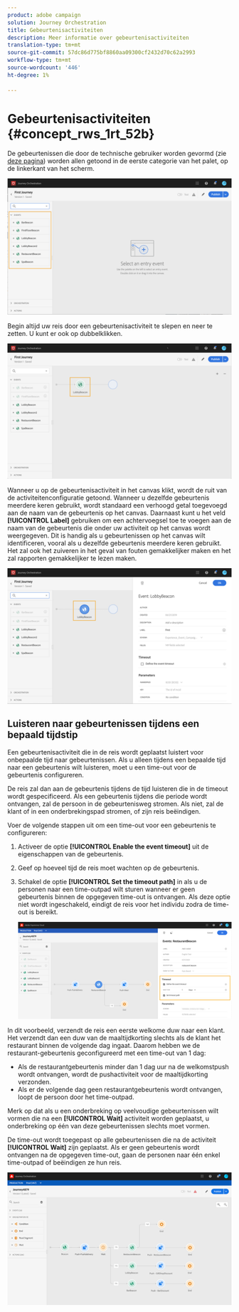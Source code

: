 ```yaml
---
product: adobe campaign
solution: Journey Orchestration
title: Gebeurtenisactiviteiten
description: Meer informatie over gebeurtenisactiviteiten
translation-type: tm+mt
source-git-commit: 57dc86d775bf8860aa09300cf2432d70c62a2993
workflow-type: tm+mt
source-wordcount: '446'
ht-degree: 1%

---
```



# Gebeurtenisactiviteiten {#concept_rws_1rt_52b}

De gebeurtenissen die door de technische gebruiker worden gevormd (zie [deze pagina](../event/about-events.md)) worden allen getoond in de eerste categorie van het palet, op de linkerkant van het scherm.

![](../assets/journey43.png)

Begin altijd uw reis door een gebeurtenisactiviteit te slepen en neer te zetten. U kunt er ook op dubbelklikken.

![](../assets/journey44.png)

Wanneer u op de gebeurtenisactiviteit in het canvas klikt, wordt de ruit van de activiteitenconfiguratie getoond. Wanneer u dezelfde gebeurtenis meerdere keren gebruikt, wordt standaard een verhoogd getal toegevoegd aan de naam van de gebeurtenis op het canvas. Daarnaast kunt u het veld **[!UICONTROL Label]** gebruiken om een achtervoegsel toe te voegen aan de naam van de gebeurtenis die onder uw activiteit op het canvas wordt weergegeven. Dit is handig als u gebeurtenissen op het canvas wilt identificeren, vooral als u dezelfde gebeurtenis meerdere keren gebruikt. Het zal ook het zuiveren in het geval van fouten gemakkelijker maken en het zal rapporten gemakkelijker te lezen maken.

![](../assets/journey33.png)

## Luisteren naar gebeurtenissen tijdens een bepaald tijdstip

Een gebeurtenisactiviteit die in de reis wordt geplaatst luistert voor onbepaalde tijd naar gebeurtenissen. Als u alleen tijdens een bepaalde tijd naar een gebeurtenis wilt luisteren, moet u een time-out voor de gebeurtenis configureren.

De reis zal dan aan de gebeurtenis tijdens de tijd luisteren die in de timeout wordt gespecificeerd. Als een gebeurtenis tijdens die periode wordt ontvangen, zal de persoon in de gebeurtenisweg stromen. Als niet, zal de klant of in een onderbrekingspad stromen, of zijn reis beëindigen.

Voer de volgende stappen uit om een time-out voor een gebeurtenis te configureren:

1. Activeer de optie **[!UICONTROL Enable the event timeout]** uit de eigenschappen van de gebeurtenis.

1. Geef op hoeveel tijd de reis moet wachten op de gebeurtenis.

1. Schakel de optie **[!UICONTROL Set the timeout path]** in als u de personen naar een time-outpad wilt sturen wanneer er geen gebeurtenis binnen de opgegeven time-out is ontvangen. Als deze optie niet wordt ingeschakeld, eindigt de reis voor het individu zodra de time-out is bereikt.

   ![](../assets/event-timeout.png)

In dit voorbeeld, verzendt de reis een eerste welkome duw naar een klant. Het verzendt dan een duw van de maaltijdkorting slechts als de klant het restaurant binnen de volgende dag ingaat. Daarom hebben we de restaurant-gebeurtenis geconfigureerd met een time-out van 1 dag:

* Als de restaurantgebeurtenis minder dan 1 dag uur na de welkomstpush wordt ontvangen, wordt de pushactiviteit voor de maaltijdkorting verzonden.
* Als er de volgende dag geen restaurantgebeurtenis wordt ontvangen, loopt de persoon door het time-outpad.

Merk op dat als u een onderbreking op veelvoudige gebeurtenissen wilt vormen die na een **[!UICONTROL Wait]** activiteit worden geplaatst, u onderbreking op één van deze gebeurtenissen slechts moet vormen.

De time-out wordt toegepast op alle gebeurtenissen die na de activiteit **[!UICONTROL Wait]** zijn geplaatst. Als er geen gebeurtenis wordt ontvangen na de opgegeven time-out, gaan de personen naar één enkel time-outpad of beëindigen ze hun reis.

![](../assets/event-timeout-group.png)
